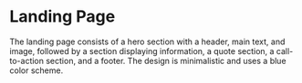 # Landing Page
The landing page consists of a hero section with a header, main text, and image, followed by a section displaying information, a quote section, a call-to-action section, and a footer. The design is minimalistic and uses a blue color scheme.
